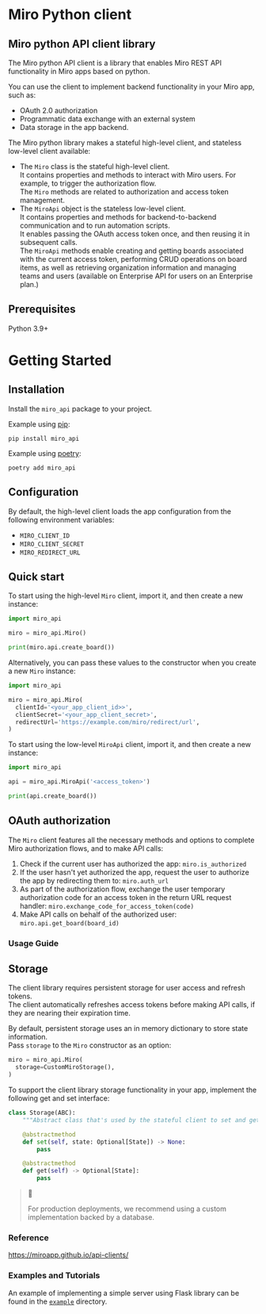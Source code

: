 # Miro Python client

## Miro python API client library

The Miro python API client is a library that enables Miro REST API functionality in Miro apps based on python.

You can use the client to implement backend functionality in your Miro app, such as:

- OAuth 2.0 authorization
- Programmatic data exchange with an external system
- Data storage in the app backend.

The Miro python library makes a stateful high-level client, and stateless low-level client available:

- The `Miro` class is the stateful high-level client. \
  It contains properties and methods to interact with Miro users. For example, to trigger the authorization flow. \
  The `Miro` methods are related to authorization and access token management.
- The `MiroApi` object is the stateless low-level client. \
  It contains properties and methods for backend-to-backend communication and to run automation scripts. \
  It enables passing the OAuth access token once, and then reusing it in subsequent calls. \
  The `MiroApi` methods enable creating and getting boards associated with the current access token, performing CRUD operations on board items, as well as retrieving organization information and managing teams and users (available on Enterprise API for users on an Enterprise plan.)

## Prerequisites

Python 3.9+

# Getting Started

## Installation

Install the `miro_api` package to your project.

Example using [pip](https://github.com/pypa/pip):

    pip install miro_api

Example using [poetry](https://python-poetry.org/docs/):

    poetry add miro_api

## Configuration

By default, the high-level client loads the app configuration from the following environment variables:

- `MIRO_CLIENT_ID`
- `MIRO_CLIENT_SECRET`
- `MIRO_REDIRECT_URL`

## Quick start

To start using the high-level `Miro` client, import it, and then create a new instance:

```python
import miro_api

miro = miro_api.Miro()

print(miro.api.create_board())
```

Alternatively, you can pass these values to the constructor when you create a new `Miro` instance:

```python
import miro_api

miro = miro_api.Miro(
  clientId='<your_app_client_id>>',
  clientSecret='<your_app_client_secret>',
  redirectUrl='https://example.com/miro/redirect/url',
)
```

To start using the low-level `MiroApi` client, import it, and then create a new instance:

```python
import miro_api

api = miro_api.MiroApi('<access_token>')

print(api.create_board())
```

## OAuth authorization

The `Miro` client features all the necessary methods and options to complete Miro authorization flows, and to make API calls:

1. Check if the current user has authorized the app: `miro.is_authorized`
2. If the user hasn't yet authorized the app, request the user to authorize the app by redirecting them to: `miro.auth_url`
3. As part of the authorization flow, exchange the user temporary authorization code for an access token in the return URL request handler: `miro.exchange_code_for_access_token(code)`
4. Make API calls on behalf of the authorized user: `miro.api.get_board(board_id)`

### Usage Guide

## Storage

The client library requires persistent storage for user access and refresh tokens. \
The client automatically refreshes access tokens before making API calls, if they are nearing their expiration time.

By default, persistent storage uses an in memory dictionary to store state information. \
Pass `storage` to the `Miro` constructor as an option:

```python
miro = miro_api.Miro(
  storage=CustomMiroStorage(),
)
```

To support the client library storage functionality in your app, implement the following get and set interface:

```python
class Storage(ABC):
    """Abstract class that's used by the stateful client to set and get State."""

    @abstractmethod
    def set(self, state: Optional[State]) -> None:
        pass

    @abstractmethod
    def get(self) -> Optional[State]:
        pass
```

> 🚧
>
> For production deployments, we recommend using a custom implementation backed by a database.


### Reference

https://miroapp.github.io/api-clients/

### Examples and Tutorials

An example of implementing a simple server using Flask library can be found in the [`example`](`./example/app.py`) directory.
